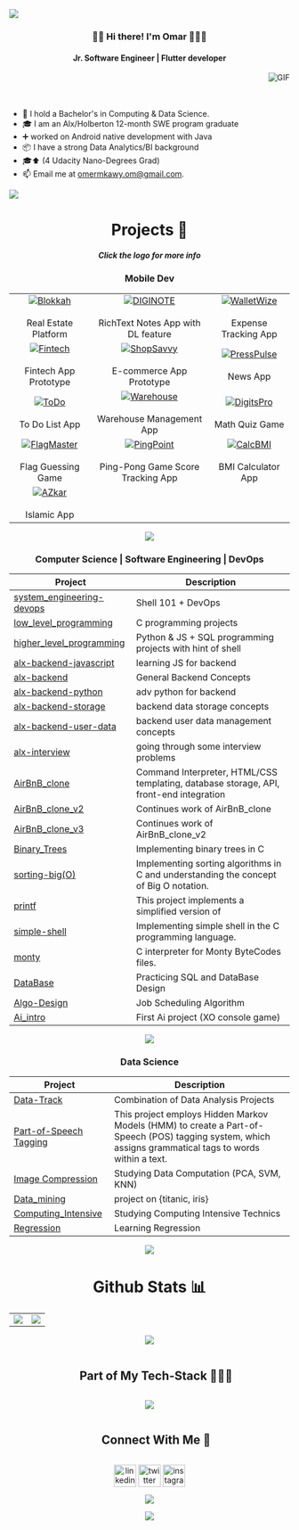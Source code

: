 

<!--horizontal divider(gradiant)-->
<img src="https://user-images.githubusercontent.com/73097560/115834477-dbab4500-a447-11eb-908a-139a6edaec5c.gif">
<h3 align="center" title="hehehe"> 👋🏻 Hi there! I'm Omar 👨🏻‍💻</h3>
<h4 align="center">Jr. Software Engineer | Flutter developer</h4>


  <img align="right" alt="GIF" src="https://i.pinimg.com/originals/e4/26/70/e426702edf874b181aced1e2fa5c6cde.gif" />


<br>
<br>
<br>

- 💼 I hold a Bachelor's in Computing & Data Science.
- 🎓 I am an Alx/Holberton 12-month SWE program graduate
- ➕ worked on Android native development with Java
- 📦 I have a strong Data Analytics/BI background
- 🎓⬆ (4 Udacity Nano-Degrees Grad)
- 📫 Email me at [omermkawy.om@gmail.com](mailto:omer.mkawy.om@gmail.com).


<!--horizontal divider(gradiant)-->
<img src="https://user-images.githubusercontent.com/73097560/115834477-dbab4500-a447-11eb-908a-139a6edaec5c.gif">


<h1 align="center">
Projects 🧩
</h1>
<h5 align="center">
Click the logo for more info
</h5>

<div align="center">

<div align="center">


### Mobile Dev
<table>
  <tr>
<td align="center"><a href="https://github.com/omar546/Blokkah/blob/main/README.md"><img src="https://github.com/user-attachments/assets/e64ebfcf-6ed3-4bd9-9c0e-16bf5fda470e" alt="Blokkah" /><br></a><br>Real Estate Platform</td>
    <td align="center"><a href="https://github.com/omar546/diginote"><img src="https://github.com/omar546/omar546/assets/71936776/0aa111be-c7a0-4534-9f4b-69827062d804" alt="DIGINOTE" /><br></a><br>RichText Notes App with DL feature</td>
    <td align="center"><a href="https://github.com/omar546/walletwize"><img src="https://github.com/user-attachments/assets/ce521f73-612d-47aa-aa87-19230a1d4c8a" alt="WalletWize" /><br></a><br>Expense Tracking App</td>
  </tr>
  <tr>
<td align="center"><a href="https://github.com/omar546/fintech_prototype"><img src="https://github.com/user-attachments/assets/c2a57acf-34e0-4865-9d5a-a5b59e80ea43" alt="Fintech" /><br></a><br>Fintech App Prototype</td>
    <td align="center"><a href="https://github.com/omar546/ShopSavvy#readme"><img src="https://github.com/omar546/omar546/assets/71936776/fb8b7267-3efc-43d2-8a9c-69cd00b586c7" alt="ShopSavvy" /><br></a><br>E-commerce App Prototype</td>
    <td align="center"><a href="https://github.com/omar546/PressPulse#readme"><img src="https://github.com/omar546/omar546/assets/71936776/694287af-240f-43ec-9990-202a1597095d" alt="PressPulse" /><br></a><br>News App</td>
    
  <tr>
 <td align="center"><a href="https://github.com/omar546/To-Do#readme"><img src="https://github.com/omar546/omar546/assets/71936776/00e82916-ed73-41a4-bcce-51ac579440b9" alt="ToDo" /><br></a><br>To Do List App</td>
    <td align="center"><a href="https://github.com/SeragAmged/warehouse_app"><img src="https://github.com/omar546/omar546/assets/71936776/1330c9e8-081a-4d25-b635-72e5cddd2a73" alt="Warehouse" /><br></a>
      <br>Warehouse Management App</td>
    <td align="center"><a href="https://github.com/omar546/digits_pro"><img src="https://github.com/omar546/omar546/assets/71936776/0e613491-9dcd-45e4-87ea-6201d227143d" alt="DigitsPro" /><br></a><br>Math Quiz Game</td>
  </tr>
  <tr>
<td align="center"><a href="https://github.com/omar546/flag_master#readme"><img src="https://github.com/omar546/omar546/assets/71936776/c77351ed-b487-4790-945e-3681adcdcb6e" alt="FlagMaster" /><br></a><br>Flag Guessing Game</td>
    <td align="center"><a href="https://github.com/omar546/PingPoint/tree/master#readme"><img src="https://github.com/omar546/omar546/assets/71936776/c4249cbc-24cb-46aa-abaa-b00498e828ef" alt="PingPoint" /><br></a><br>Ping-Pong Game Score Tracking App</td>
     <td align="center"><a href="https://github.com/omar546/calcBMI#readme"><img src="https://github.com/omar546/omar546/assets/71936776/084ff48d-8e67-4b28-8722-38f596fd9821" alt="CalcBMI" /><br></a><br>BMI Calculator App</td>
  </tr>
<tr>
<td align="center"><a href="https://github.com/omar546/azkar_app#readme"><img src="https://github.com/omar546/omar546/assets/71936776/dd0b95db-41c0-4ef2-b03f-363a080c3e0d" alt="AZkar" /><br></a><br>Islamic App</td>
 </tr>
</table>

</div>
<!--horizontal divider(gradiant)-->
<img src="https://user-images.githubusercontent.com/73097560/115834477-dbab4500-a447-11eb-908a-139a6edaec5c.gif">

<!--- snake
<div align="center">
  <picture>
  <source
    media="(prefers-color-scheme: dark)"
    srcset="https://raw.githubusercontent.com/platane/snk/output/github-contribution-grid-snake-dark.svg"
  />
  <source
    media="(prefers-color-scheme: light)"
    srcset="https://raw.githubusercontent.com/platane/snk/output/github-contribution-grid-snake.svg"
  />
  <img
    alt="GitHub contribution grid snake animation"
    src="https://raw.githubusercontent.com/platane/snk/output/github-contribution-grid-snake.svg"
  />
</picture>
</div> -->

</td>


<div align="center">

### Computer Science | Software Engineering | DevOps
| Project | Description |
|---------|-------------|
| [system_engineering-devops](https://github.com/omar546/alx-system_engineering-devops) | Shell 101 + DevOps |
| [low_level_programming](https://github.com/omar546/alx-low_level_programming) | C programming projects |
| [higher_level_programming](https://github.com/omar546/alx-higher_level_programming) | Python & JS + SQL programming projects with hint of shell |
| [alx-backend-javascript](https://github.com/omar546/alx-backend-javascript) | learning JS for backend |
| [alx-backend](https://github.com/omar546/alx-backend-javascript) | General Backend Concepts  |
| [alx-backend-python](https://github.com/omar546/alx-backend-python) | adv python for backend |
| [alx-backend-storage](https://github.com/omar546/alx-backend-storage) | backend data storage concepts |
| [alx-backend-user-data](https://github.com/omar546/alx-backend-user-data) | backend user data management concepts |
| [alx-interview](https://github.com/omar546/alx-interview) | going through some interview problems |
| [AirBnB_clone](https://github.com/omar546/AirBnB_clone) | Command Interpreter, HTML/CSS templating, database storage, API, front-end integration |
| [AirBnB_clone_v2](https://github.com/omar546/AirBnB_clone_v2) | Continues work of AirBnB_clone |
| [AirBnB_clone_v3](https://github.com/SeragAmged/AirBnB_clone_v3) | Continues work of AirBnB_clone_v2 |
| [Binary_Trees](https://github.com/omar546/binary_trees) | Implementing binary trees in C |
| [sorting-big(O)](https://github.com/omar546/sorting_algorithms) | Implementing sorting algorithms in C and understanding the concept of Big O notation.|
| [printf](https://github.com/omar546/printf) | This project implements a simplified version of |
| [simple-shell](https://github.com/SeragAmged/simple_shell) | Implementing simple shell in the C programming language.  |
| [monty](https://github.com/omar546/monty) | C interpreter for Monty ByteCodes files.  |
| [DataBase](https://github.com/omar546/DataBase) | Practicing SQL and DataBase Design |
| [Algo-Design](https://github.com/omar546/Algo-Design) | Job Scheduling Algorithm |
| [Ai_intro](https://github.com/omar546/Ai_intro) | First Ai project (XO console game) |

</div>
<!--horizontal divider(gradiant)-->
<img src="https://user-images.githubusercontent.com/73097560/115834477-dbab4500-a447-11eb-908a-139a6edaec5c.gif">
<div align="center">

### Data Science
| Project | Description |
|---------|-------------|
| [Data-Track](https://github.com/omar546/Data-Track) | Combination of Data Analysis Projects |
| [Part-of-Speech Tagging](https://github.com/omar546/Stochastic) | This project employs Hidden Markov Models (HMM) to create a Part-of-Speech (POS) tagging system, which assigns grammatical tags to words within a text. |
| [Image Compression](https://github.com/omar546/Computation) | Studying Data Computation (PCA, SVM, KNN) |
| [Data_mining](https://github.com/omar546/Data_mining) | project on {titanic, iris} |
| [Computing_Intensive](https://github.com/omar546/Computing_Intensive) | Studying Computing Intensive Technics |
| [Regression](https://github.com/omar546/Regression_learning) | Learning Regression |

</div>

<!--horizontal divider(gradiant)-->
<img src="https://user-images.githubusercontent.com/73097560/115834477-dbab4500-a447-11eb-908a-139a6edaec5c.gif">





<h1 align="center">
Github Stats 📊
</h1>

<table align="center" width="100%">
  <tr>
    <td width="50%" align="left">
            <img src="https://github-readme-stats.vercel.app/api?username=omar546&show_icons=true&theme=dark" /><br/>
<!--      <img src="https://github-readme-streak-stats.herokuapp.com?user=omar546&background=151515&border=EBEBEB&stroke=EBEBEB&sideLabels=EBEBEB&currStreakNum=EBEBEB&sideNums=EBEBEB&dates=EBEBEB" alt="GitHub Streak" /> -->
    </td>
    <td width="50%" align="right">
      <img src="https://github-readme-stats.anuraghazra1.vercel.app/api/top-langs/?username=omar546&theme=dark&hide_border=false&no-bg=true&no-frame=true&langs_count=10" />
    </td>
  </tr>
</table>




<!--horizontal divider(gradiant)-->
<img src="https://user-images.githubusercontent.com/73097560/115834477-dbab4500-a447-11eb-908a-139a6edaec5c.gif">




<!--h1 without bottom border-->
<div id="user-content-toc">
  <ul align="center">
    <summary><h2 style="display: inline-block">Part of My Tech-Stack 👨🏻‍💻</h2></summary>
  </ul>
</div>
<!--tech stack icons-->
<p align="center">
  <a href="https://skillicons.dev">
    <img src="https://skillicons.dev/icons?i=dart,flutter,androidstudio,firebase,sqlite,mongodb,fastapi,postman,figma,py,r,java,c,bash,linux,git,html,css,javascript,flask,aws&perline=10" />
  </a>
</p>


<!-- Connect with me -->
<!--h2 without bottom border-->
<div id="user-content-toc">
  <ul align="center">
    <summary><h2 style="display: inline-block">Connect With Me 🤝</h2></summary>
  </ul>
</div>

<!--icons and links-->
<p align="center">
<a href="https://www.linkedin.com/in/omar-mk/" target="blank"><img align="center" src="https://user-images.githubusercontent.com/88904952/234979284-68c11d7f-1acc-4f0c-ac78-044e1037d7b0.png" alt="linkedin" height="40" width="40" /></a>
<a href="https://twitter.com/omarmek58065204" target="blank"><img align="center" src="https://user-images.githubusercontent.com/88904952/234980676-61bfb021-ecc8-48f7-88e6-34c1b06c4a58.png" alt="twitter" height="40" width="40" /></a> 
<a href="https://www.instagram.com/bu_l5air/" target="blank"><img align="center" src="https://user-images.githubusercontent.com/88904952/234981169-2dd1e58f-4b7e-468c-8213-034ba62156c3.png" alt="instagram" height="40" width="40" /></a>

  
</p>


<!--profile visit count-->
<div align="center">
  
[![](https://visitcount.itsvg.in/api?id=omar546&icon=3&color=12)](https://visitcount.itsvg.in)
  
</div>

<!--horizontal divider(gradiant)-->
<img src="https://user-images.githubusercontent.com/73097560/115834477-dbab4500-a447-11eb-908a-139a6edaec5c.gif">

